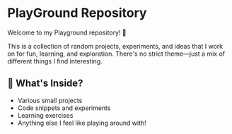 # PlayGround Repository

Welcome to my Playground repository! 🚀

This is a collection of random projects, experiments, and ideas that I work on for fun, learning, and exploration. There's no strict theme—just a mix of different things I find interesting.

## 📌 What's Inside?

- Various small projects
- Code snippets and experiments
- Learning exercises
- Anything else I feel like playing around with!
